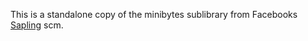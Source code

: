 This is a standalone copy of the minibytes sublibrary from Facebooks [Sapling](https://github.com/facebook/sapling) scm.

